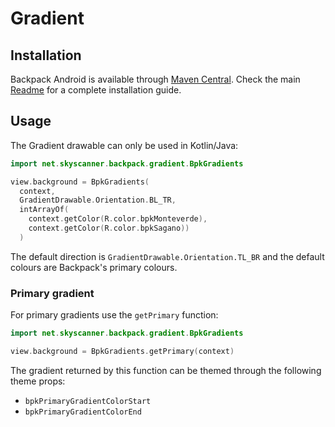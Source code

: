 # Gradient

## Installation

Backpack Android is available through [Maven Central](https://search.maven.org/artifact/net.skyscanner.backpack/backpack-android). Check the main [Readme](../../../README.md#installation) for a complete installation guide.

## Usage

The Gradient drawable can only be used in Kotlin/Java:


```Kotlin
import net.skyscanner.backpack.gradient.BpkGradients

view.background = BpkGradients(
  context,
  GradientDrawable.Orientation.BL_TR,
  intArrayOf(
    context.getColor(R.color.bpkMonteverde),
    context.getColor(R.color.bpkSagano))
  )
```

The default direction is `GradientDrawable.Orientation.TL_BR` and the default colours are Backpack's primary colours.

### Primary gradient

For primary gradients use the `getPrimary` function:

```Kotlin
import net.skyscanner.backpack.gradient.BpkGradients

view.background = BpkGradients.getPrimary(context)
```

The gradient returned by this function can be themed through the following theme props:

- `bpkPrimaryGradientColorStart`
- `bpkPrimaryGradientColorEnd`
